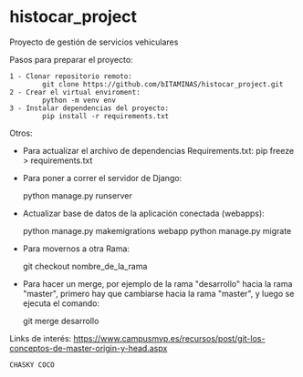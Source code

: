 # histocar_project
Proyecto de gestión de servicios vehiculares

Pasos para preparar el proyecto:

    1 - Clonar repositorio remoto:
            git clone https://github.com/bITAMINAS/histocar_project.git
    2 - Crear el virtual enviroment: 
            python -m venv env
    3 - Instalar dependencias del proyecto:
            pip install -r requirements.txt 

Otros:
- Para actualizar el archivo de dependencias Requirements.txt:
    pip freeze > requirements.txt

- Para poner a correr el servidor de Django:
    
    python manage.py runserver

- Actualizar base de datos de la aplicación conectada (webapps):
    
    python manage.py makemigrations webapp
    python manage.py migrate

- Para movernos a otra Rama:
    
    git checkout nombre_de_la_rama

- Para hacer un merge, por ejemplo de la rama "desarrollo" hacia la rama "master", primero hay que cambiarse hacia la rama "master", y luego se ejecuta el comando:
    
    git merge desarrollo

Links de interés:
    https://www.campusmvp.es/recursos/post/git-los-conceptos-de-master-origin-y-head.aspx




    CHASKY COCO
